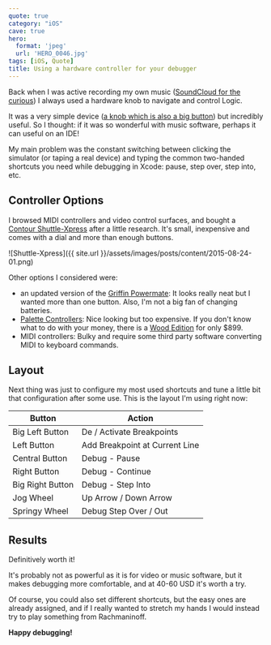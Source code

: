 ```yaml
---
quote: true
category: "iOS"
cave: true
hero:
  format: 'jpeg'
  url: 'HERO_0046.jpg'
tags: [iOS, Quote]
title: Using a hardware controller for your debugger
---
```


Back when I was active recording my own music ([SoundCloud for the curious](https://soundcloud.com/yuniper)) I always used a hardware knob to navigate and control Logic.

It was a very simple device ([a knob which is also a big button](https://griffintechnology.com/powermate)) but incredibly useful. So I thought: if it was so wonderful with music software, perhaps it can useful on an IDE!

My main problem was the constant switching between clicking the simulator (or taping a real device) and typing the common two-handed shortcuts you need while debugging in Xcode: pause, step over, step into, etc.

## Controller Options ##

I browsed MIDI controllers and video control surfaces, and bought a [Contour Shuttle-Xpress](https://ergo.contour-design.com/ergonomic-mouse/shuttlexpress) after a little research. It's small, inexpensive and comes with a dial and more than enough buttons.

![Shuttle-Xpress]({{ site.url }}/assets/images/posts/content/2015-08-24-01.png)

Other options I considered were:

* an updated version of the [Griffin Powermate](https://griffintechnology.com/laptops/powermate-bluetooth): It looks really neat but I wanted more than one button. Also, I'm not a big fan of changing batteries.
* [Palette Controllers](https://palettegear.com/index.html): Nice looking but too expensive.
If you don't know what to do with your money, there is a [Wood Edition](https://shop.trycelery.com/page/palettekits) for only $899.
* MIDI controllers: Bulky and require some third party software converting MIDI to keyboard commands.


## Layout ##

Next thing was just to configure my most used shortcuts and tune a little bit that configuration after some use. This is the layout I'm using right now:

| Button						| Action														|
| --------					| ----------												|
| Big Left Button 	|	De / Activate Breakpoints				|
| Left Button			 	|	Add Breakpoint at Current Line 	|
| Central Button		|	Debug - Pause								 			|
| Right Button			|	Debug - Continue									|
| Big Right Button	|	Debug - Step Into								|
| Jog Wheel					|	Up Arrow / Down Arrow						|
| Springy Wheel			|	Debug Step Over / Out						|


## Results ##

Definitively worth it!

It's probably not as powerful as it is for video or music software, but it makes debugging more comfortable, and at 40-60 USD it's worth a try.

Of course, you could also set different shortcuts, but the easy ones are already assigned, and if I really wanted to stretch my hands I would instead try to play something from Rachmaninoff.

**Happy debugging!**
